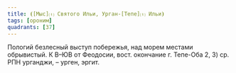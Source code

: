 ```yaml
---
title: ⦗[Мыс]⒯ Святого Ильи, Урган-[Тепе]⒯ Ильи⦘
tags: [ороним]
quadrants: [З7]
---
```


Пологий безлесный выступ побережья, над морем местами обрывистый. К В–ЮВ от
Феодосии, вост. окончание г. Тепе-Оба 2, 3) ср. РПН урганджи, – урген, эргит.
